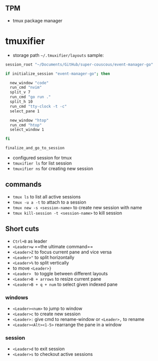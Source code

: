 ## TPM
- tmux package manager

# tmuxifier
- storage path `~/.tmuxifier/layouts`
sample: 
```sh
session_root "~/Documents/GitHub/super-couscous/event-manager-go"

if initialize_session "event-manager-go"; then

  new_window "code"
  run_cmd "nvim"
  split_v 7
  run_cmd "go run ."
  split_h 10
  run_cmd "tty-clock -t -c"
  select_pane 1

  new_window "htop"
  run_cmd "htop"
  select_window 1

fi

finalize_and_go_to_session

```
- configured session for tmux
- `tmuxifier ls` for list session
- `tmuxifier ns` for creating new session

## commands
- `tmux ls` to list all active sessions
- `tmux -u a -t` to attach to a session
- `tmux new -s <session-name>` to create new session with name
- `tmux kill-session -t <session-name>` to kill session

## Short cuts
- `Ctrl+B` as leader
- `<Leader>w` ==the ultimate command==
- `<Leader>Z` to focus current pane and vice versa
- `<Leader>"` to split horizontally
- `<Leader>%` to split vertically
- to move `<Leader>}` 
- `<Leader> ` to toggle between different layouts
- `<Leader>B + arrows` to resize current pane
- `<Leader>B + q + num` to select given indexed pane

### windows
- `<Leader><num>` to jump to window
- `<Leader>c` to create new session
- `<Leader>:` give cmd to rename-window or `<Leader>,` to rename
- `<Leader><Alt><1-5>` rearrange the pane in a window

### session
- `<Leader>d` to exit session
- `<Leader>s` to checkout active sessions

